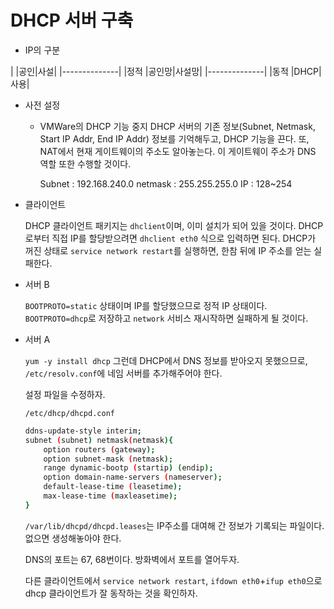# DHCP 서버 구축

* IP의 구분

|    |공인|사설|
|--------------|
|정적 |공인망|사설망|
|--------------|
|동적 |DHCP|사용|

* 사전 설정

  * VMWare의 DHCP 기능 중지
    DHCP 서버의 기존 정보(Subnet, Netmask, Start IP Addr, End IP Addr) 정보를 기억해두고, DHCP 기능을 끈다.
    또, NAT에서 현재 게이트웨이의 주소도 알아놓는다. 이 게이트웨이 주소가 DNS 역할 또한 수행할 것이다.

    Subnet : 192.168.240.0
    netmask : 255.255.255.0
    IP : 128~254

* 클라이언트

  DHCP 클라이언트 패키지는 `dhclient`이며, 이미 설치가 되어 있을 것이다.
  DHCP로부터 직접 IP를 할당받으려면 `dhclient eth0` 식으로 입력하면 된다.
  DHCP가 꺼진 상태로 `service network restart`를 실행하면, 한참 뒤에 IP 주소를 얻는 실패한다.

* 서버 B

  `BOOTPROTO=static` 상태이며 IP를 할당했으므로 정적 IP 상태이다. `BOOTPROTO=dhcp`로 저장하고 `network` 서비스 재시작하면 실패하게 될 것이다.

* 서버 A

  `yum -y install dhcp`
  그런데 DHCP에서 DNS 정보를 받아오지 못했으므로, `/etc/resolv.conf`에 네임 서버를 추가해주어야 한다.

  설정 파일을 수정하자.

  `/etc/dhcp/dhcpd.conf`

  ```bash
  ddns-update-style interim;
  subnet (subnet) netmask(netmask){
      option routers (gateway);
      option subnet-mask (netmask);
      range dynamic-bootp (startip) (endip);
      option domain-name-servers (nameserver);
      default-lease-time (leasetime);
      max-lease-time (maxleasetime);
  }
  ```

  `/var/lib/dhcpd/dhcpd.leases`는 IP주소를 대여해 간 정보가 기록되는 파일이다. 없으면 생성해놓아야 한다.

  DNS의 포트는 67, 68번이다. 방화벽에서 포트를 열어두자.

  다른 클라이언트에서 `service network restart`, `ifdown eth0`+`ifup eth0`으로 dhcp 클라이언트가 잘 동작하는 것을 확인하자.